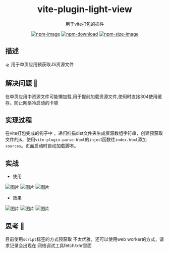 <h1 align="center">
  vite-plugin-light-view
 </h1>

<div align="center">
  用于vite打包的插件
</div>



<div align="center">
  
[![npm-image]][npm-url] [![npm-download]][npm-url] [![npm-size-image]][npm-url]
  
</div>

[npm-image]: https://img.shields.io/npm/v/vite-plugin-light-view.svg?style=flat-square
[npm-url]: https://www.npmjs.com/package/vite-plugin-light-view
[npm-download]: https://img.shields.io/npm/dt/vite-plugin-light-view
[npm-size-image]: https://img.shields.io/bundlephobia/min/vite-plugin-light-view
## 描述
🛸 用于单页应用预获取JS资源文件
## 解决问题 🐛
在单页应用中资源文件可能懒加载,用于提前加载资源文件,使用时直接304使用缓存。防止网络冷启动的卡顿
## 实现过程
在vite打包完成的钩子中 ，递归扫描dist文件夹生成资源数组字符串，创建预获取文件的js，使用`vite-plugin-parse-html`的`injec`t函数往`index.html`添加`sources`。页面启动时自动加载脚本。
## 实战
- 使用

![图片](https://github.com/github262302/vite-plugin-lignt-view/assets/71603326/5c0a167c-bd74-41f7-8071-f521ad3d9418)
![图片](https://github.com/github262302/vite-plugin-lignt-view/assets/71603326/6070f970-ea42-471a-af95-07d79e407547)
![图片](https://github.com/github262302/vite-plugin-lignt-view/assets/71603326/4a64a50d-b15a-4a22-a53a-d5f18b479d09)
- 效果

![图片](https://github.com/github262302/vite-plugin-lignt-view/assets/71603326/899c8fdb-f59f-44d8-a798-1c5fa31c865a)
![图片](https://github.com/github262302/vite-plugin-lignt-view/assets/71603326/5ffd28b2-17a7-4194-b30c-ec17410cc741)
![图片](https://github.com/github262302/vite-plugin-lignt-view/assets/71603326/676c677d-5ef0-417a-8e39-f0e7dcf39eb7)
## 思考 🤔
目前使用`script`标签的方式预获取 不太优雅，还可以使用web worker的方式，请求记录会出现在 网络调试工具fetch/xhr里面
